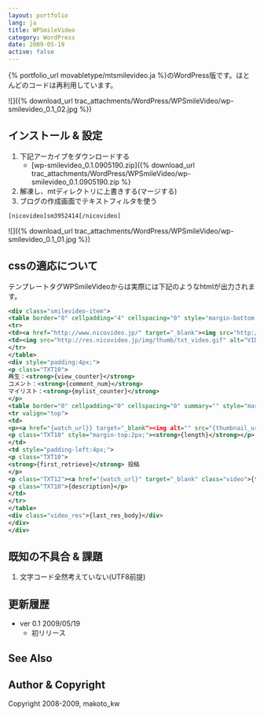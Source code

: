 ```yaml
---
layout: portfolio
lang: ja
title: WPSmileVideo
category: WordPress
date: 2009-05-19
active: false
---
```


{% portfolio_url movabletype/mtsmilevideo.ja %}のWordPress版です。ほとんどのコードは再利用しています。

![]({% download_url trac_attachments/WordPress/WPSmileVideo/wp-smilevideo_0.1_02.jpg %})


## インストール & 設定

1. 下記アーカイブをダウンロードする  
   * [wp-smilevideo_0.1.0905190.zip]({% download_url trac_attachments/WordPress/WPSmileVideo/wp-smilevideo_0.1.0905190.zip %}
1. 解凍し、mtディレクトリに上書きする(マージする)
1. ブログの作成画面でテキストフィルタを使う
```xml
[nicovideo]sm3952414[/nicovideo]
```

![]({% download_url trac_attachments/WordPress/WPSmileVideo/wp-smilevideo_0.1_01.jpg %})


## cssの適応について

テンプレートタグWPSmileVideoからは実際には下記のようなhtmlが出力されます。

```xml
<div class="smilevideo-item">
<table border="0" cellpadding="4" cellspacing="0" style="margin-bottom:4px;">
<tr>
<td><a href="http://www.nicovideo.jp/" target="_blank"><img src="http://res.nicovideo.jp/img/thumb/logo_nico_w.gif" alt="ニコニコ動画"></a></td>
<td><img src="http://res.nicovideo.jp/img/thumb/txt_video.gif" alt="VIDEO"></td>
</tr>
</table>
<div style="padding:4px;">
<p class="TXT10">
再生：<strong>{view_counter}</strong>
コメント：<strong>{comment_num}</strong>
マイリスト：<strong>{mylist_counter}</strong>
</p>
<table border="0" cellpadding="0" cellspacing="0" summary="" style="margin-top:2px;">
<tr valign="top">
<td>
<p><a href="{watch_url}} target="_blank"><img alt="" src="{thumbnail_url}" class="video_img"></a></p>
<p class="TXT10" style="margin-top:2px;"><strong>{length}</strong></p>
</td>
<td style="padding-left:4px;">
<p class="TXT10">
<strong>{first_retrieve}</strong> 投稿
</p>
<p class="TXT12"><a href="{watch_url}" target="_blank" class="video">{title}</a></p>
<p class="TXT10">{description}</p>
</td>
</tr>
</table>
<div class="video_res">{last_res_body}</div>
</div>
</div>
```

## 既知の不具合 & 課題

1. 文字コード全然考えていない(UTF8前提)

## 更新履歴

* ver 0.1 2009/05/19
  * 初リリース

## See Also

## Author & Copyright

Copyright 2008-2009, makoto_kw 
